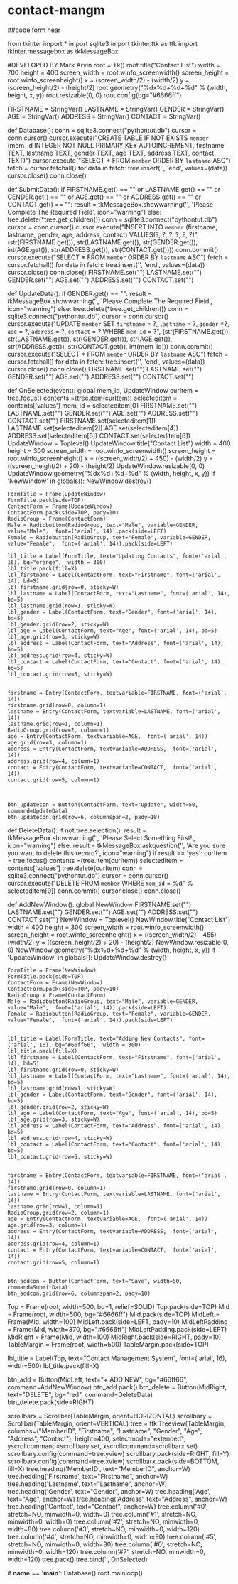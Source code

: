 # contact-mangm










##code form hear




from tkinter import *
import sqlite3
import tkinter.ttk as ttk
import tkinter.messagebox as tkMessageBox

#DEVELOPED BY Mark Arvin
root = Tk()
root.title("Contact List")
width = 700
height = 400
screen_width = root.winfo_screenwidth()
screen_height = root.winfo_screenheight()
x = (screen_width/2) - (width/2)
y = (screen_height/2) - (height/2)
root.geometry("%dx%d+%d+%d" % (width, height, x, y))
root.resizable(0, 0)
root.config(bg="#6666ff")

FIRSTNAME = StringVar()
LASTNAME = StringVar()
GENDER = StringVar()
AGE = StringVar()
ADDRESS = StringVar()
CONTACT = StringVar()


def Database():
    conn = sqlite3.connect("pythontut.db")
    cursor = conn.cursor()
    cursor.execute("CREATE TABLE IF NOT EXISTS `member` (mem_id INTEGER NOT NULL  PRIMARY KEY AUTOINCREMENT, firstname TEXT, lastname TEXT, gender TEXT, age TEXT, address TEXT, contact TEXT)")
    cursor.execute("SELECT * FROM `member` ORDER BY `lastname` ASC")
    fetch = cursor.fetchall()
    for data in fetch:
        tree.insert('', 'end', values=(data))
    cursor.close()
    conn.close()

def SubmitData():
    if  FIRSTNAME.get() == "" or LASTNAME.get() == "" or GENDER.get() == "" or AGE.get() == "" or ADDRESS.get() == "" or CONTACT.get() == "":
        result = tkMessageBox.showwarning('', 'Please Complete The Required Field', icon="warning")
    else:
        tree.delete(*tree.get_children())
        conn = sqlite3.connect("pythontut.db")
        cursor = conn.cursor()
        cursor.execute("INSERT INTO `member` (firstname, lastname, gender, age, address, contact) VALUES(?, ?, ?, ?, ?, ?)", (str(FIRSTNAME.get()), str(LASTNAME.get()), str(GENDER.get()), int(AGE.get()), str(ADDRESS.get()), str(CONTACT.get())))
        conn.commit()
        cursor.execute("SELECT * FROM `member` ORDER BY `lastname` ASC")
        fetch = cursor.fetchall()
        for data in fetch:
            tree.insert('', 'end', values=(data))
        cursor.close()
        conn.close()
        FIRSTNAME.set("")
        LASTNAME.set("")
        GENDER.set("")
        AGE.set("")
        ADDRESS.set("")
        CONTACT.set("")

def UpdateData():
    if GENDER.get() == "":
       result = tkMessageBox.showwarning('', 'Please Complete The Required Field', icon="warning")
    else:
        tree.delete(*tree.get_children())
        conn = sqlite3.connect("pythontut.db")
        cursor = conn.cursor()
        cursor.execute("UPDATE `member` SET `firstname` = ?, `lastname` = ?, `gender` =?, `age` = ?,  `address` = ?, `contact` = ? WHERE `mem_id` = ?", (str(FIRSTNAME.get()), str(LASTNAME.get()), str(GENDER.get()), str(AGE.get()), str(ADDRESS.get()), str(CONTACT.get()), int(mem_id)))
        conn.commit()
        cursor.execute("SELECT * FROM `member` ORDER BY `lastname` ASC")
        fetch = cursor.fetchall()
        for data in fetch:
            tree.insert('', 'end', values=(data))
        cursor.close()
        conn.close()
        FIRSTNAME.set("")
        LASTNAME.set("")
        GENDER.set("")
        AGE.set("")
        ADDRESS.set("")
        CONTACT.set("")
        
    
def OnSelected(event):
    global mem_id, UpdateWindow
    curItem = tree.focus()
    contents =(tree.item(curItem))
    selecteditem = contents['values']
    mem_id = selecteditem[0]
    FIRSTNAME.set("")
    LASTNAME.set("")
    GENDER.set("")
    AGE.set("")
    ADDRESS.set("")
    CONTACT.set("")
    FIRSTNAME.set(selecteditem[1])
    LASTNAME.set(selecteditem[2])
    AGE.set(selecteditem[4])
    ADDRESS.set(selecteditem[5])
    CONTACT.set(selecteditem[6])
    UpdateWindow = Toplevel()
    UpdateWindow.title("Contact List")
    width = 400
    height = 300
    screen_width = root.winfo_screenwidth()
    screen_height = root.winfo_screenheight()
    x = ((screen_width/2) + 450) - (width/2)
    y = ((screen_height/2) + 20) - (height/2)
    UpdateWindow.resizable(0, 0)
    UpdateWindow.geometry("%dx%d+%d+%d" % (width, height, x, y))
    if 'NewWindow' in globals():
        NewWindow.destroy()


    FormTitle = Frame(UpdateWindow)
    FormTitle.pack(side=TOP)
    ContactForm = Frame(UpdateWindow)
    ContactForm.pack(side=TOP, pady=10)
    RadioGroup = Frame(ContactForm)
    Male = Radiobutton(RadioGroup, text="Male", variable=GENDER, value="Male",  font=('arial', 14)).pack(side=LEFT)
    Female = Radiobutton(RadioGroup, text="Female", variable=GENDER, value="Female",  font=('arial', 14)).pack(side=LEFT)
    
    lbl_title = Label(FormTitle, text="Updating Contacts", font=('arial', 16), bg="orange",  width = 300)
    lbl_title.pack(fill=X)
    lbl_firstname = Label(ContactForm, text="Firstname", font=('arial', 14), bd=5)
    lbl_firstname.grid(row=0, sticky=W)
    lbl_lastname = Label(ContactForm, text="Lastname", font=('arial', 14), bd=5)
    lbl_lastname.grid(row=1, sticky=W)
    lbl_gender = Label(ContactForm, text="Gender", font=('arial', 14), bd=5)
    lbl_gender.grid(row=2, sticky=W)
    lbl_age = Label(ContactForm, text="Age", font=('arial', 14), bd=5)
    lbl_age.grid(row=3, sticky=W)
    lbl_address = Label(ContactForm, text="Address", font=('arial', 14), bd=5)
    lbl_address.grid(row=4, sticky=W)
    lbl_contact = Label(ContactForm, text="Contact", font=('arial', 14), bd=5)
    lbl_contact.grid(row=5, sticky=W)

 
    firstname = Entry(ContactForm, textvariable=FIRSTNAME, font=('arial', 14))
    firstname.grid(row=0, column=1)
    lastname = Entry(ContactForm, textvariable=LASTNAME, font=('arial', 14))
    lastname.grid(row=1, column=1)
    RadioGroup.grid(row=2, column=1)
    age = Entry(ContactForm, textvariable=AGE,  font=('arial', 14))
    age.grid(row=3, column=1)
    address = Entry(ContactForm, textvariable=ADDRESS,  font=('arial', 14))
    address.grid(row=4, column=1)
    contact = Entry(ContactForm, textvariable=CONTACT,  font=('arial', 14))
    contact.grid(row=5, column=1)
    

 
    btn_updatecon = Button(ContactForm, text="Update", width=50, command=UpdateData)
    btn_updatecon.grid(row=6, columnspan=2, pady=10)
    
def DeleteData():
    if not tree.selection():
       result = tkMessageBox.showwarning('', 'Please Select Something First!', icon="warning")
    else:
        result = tkMessageBox.askquestion('', 'Are you sure you want to delete this record?', icon="warning")
        if result == 'yes':
            curItem = tree.focus()
            contents =(tree.item(curItem))
            selecteditem = contents['values']
            tree.delete(curItem)
            conn = sqlite3.connect("pythontut.db")
            cursor = conn.cursor()
            cursor.execute("DELETE FROM `member` WHERE `mem_id` = %d" % selecteditem[0])
            conn.commit()
            cursor.close()
            conn.close()
    
def AddNewWindow():
    global NewWindow
    FIRSTNAME.set("")
    LASTNAME.set("")
    GENDER.set("")
    AGE.set("")
    ADDRESS.set("")
    CONTACT.set("")
    NewWindow = Toplevel()
    NewWindow.title("Contact List")
    width = 400
    height = 300
    screen_width = root.winfo_screenwidth()
    screen_height = root.winfo_screenheight()
    x = ((screen_width/2) - 455) - (width/2)
    y = ((screen_height/2) + 20) - (height/2)
    NewWindow.resizable(0, 0)
    NewWindow.geometry("%dx%d+%d+%d" % (width, height, x, y))
    if 'UpdateWindow' in globals():
        UpdateWindow.destroy()
    
    
    FormTitle = Frame(NewWindow)
    FormTitle.pack(side=TOP)
    ContactForm = Frame(NewWindow)
    ContactForm.pack(side=TOP, pady=10)
    RadioGroup = Frame(ContactForm)
    Male = Radiobutton(RadioGroup, text="Male", variable=GENDER, value="Male",  font=('arial', 14)).pack(side=LEFT)
    Female = Radiobutton(RadioGroup, text="Female", variable=GENDER, value="Female",  font=('arial', 14)).pack(side=LEFT)
    
    
    lbl_title = Label(FormTitle, text="Adding New Contacts", font=('arial', 16), bg="#66ff66",  width = 300)
    lbl_title.pack(fill=X)
    lbl_firstname = Label(ContactForm, text="Firstname", font=('arial', 14), bd=5)
    lbl_firstname.grid(row=0, sticky=W)
    lbl_lastname = Label(ContactForm, text="Lastname", font=('arial', 14), bd=5)
    lbl_lastname.grid(row=1, sticky=W)
    lbl_gender = Label(ContactForm, text="Gender", font=('arial', 14), bd=5)
    lbl_gender.grid(row=2, sticky=W)
    lbl_age = Label(ContactForm, text="Age", font=('arial', 14), bd=5)
    lbl_age.grid(row=3, sticky=W)
    lbl_address = Label(ContactForm, text="Address", font=('arial', 14), bd=5)
    lbl_address.grid(row=4, sticky=W)
    lbl_contact = Label(ContactForm, text="Contact", font=('arial', 14), bd=5)
    lbl_contact.grid(row=5, sticky=W)

 
    firstname = Entry(ContactForm, textvariable=FIRSTNAME, font=('arial', 14))
    firstname.grid(row=0, column=1)
    lastname = Entry(ContactForm, textvariable=LASTNAME, font=('arial', 14))
    lastname.grid(row=1, column=1)
    RadioGroup.grid(row=2, column=1)
    age = Entry(ContactForm, textvariable=AGE,  font=('arial', 14))
    age.grid(row=3, column=1)
    address = Entry(ContactForm, textvariable=ADDRESS,  font=('arial', 14))
    address.grid(row=4, column=1)
    contact = Entry(ContactForm, textvariable=CONTACT,  font=('arial', 14))
    contact.grid(row=5, column=1)
    

    btn_addcon = Button(ContactForm, text="Save", width=50, command=SubmitData)
    btn_addcon.grid(row=6, columnspan=2, pady=10)




    

Top = Frame(root, width=500, bd=1, relief=SOLID)
Top.pack(side=TOP)
Mid = Frame(root, width=500,  bg="#6666ff")
Mid.pack(side=TOP)
MidLeft = Frame(Mid, width=100)
MidLeft.pack(side=LEFT, pady=10)
MidLeftPadding = Frame(Mid, width=370, bg="#6666ff")
MidLeftPadding.pack(side=LEFT)
MidRight = Frame(Mid, width=100)
MidRight.pack(side=RIGHT, pady=10)
TableMargin = Frame(root, width=500)
TableMargin.pack(side=TOP)

lbl_title = Label(Top, text="Contact Management System", font=('arial', 16), width=500)
lbl_title.pack(fill=X)

btn_add = Button(MidLeft, text="+ ADD NEW", bg="#66ff66", command=AddNewWindow)
btn_add.pack()
btn_delete = Button(MidRight, text="DELETE", bg="red", command=DeleteData)
btn_delete.pack(side=RIGHT)


scrollbarx = Scrollbar(TableMargin, orient=HORIZONTAL)
scrollbary = Scrollbar(TableMargin, orient=VERTICAL)
tree = ttk.Treeview(TableMargin, columns=("MemberID", "Firstname", "Lastname", "Gender", "Age", "Address", "Contact"), height=400, selectmode="extended", yscrollcommand=scrollbary.set, xscrollcommand=scrollbarx.set)
scrollbary.config(command=tree.yview)
scrollbary.pack(side=RIGHT, fill=Y)
scrollbarx.config(command=tree.xview)
scrollbarx.pack(side=BOTTOM, fill=X)
tree.heading('MemberID', text="MemberID", anchor=W)
tree.heading('Firstname', text="Firstname", anchor=W)
tree.heading('Lastname', text="Lastname", anchor=W)
tree.heading('Gender', text="Gender", anchor=W)
tree.heading('Age', text="Age", anchor=W)
tree.heading('Address', text="Address", anchor=W)
tree.heading('Contact', text="Contact", anchor=W)
tree.column('#0', stretch=NO, minwidth=0, width=0)
tree.column('#1', stretch=NO, minwidth=0, width=0)
tree.column('#2', stretch=NO, minwidth=0, width=80)
tree.column('#3', stretch=NO, minwidth=0, width=120)
tree.column('#4', stretch=NO, minwidth=0, width=90)
tree.column('#5', stretch=NO, minwidth=0, width=80)
tree.column('#6', stretch=NO, minwidth=0, width=120)
tree.column('#7', stretch=NO, minwidth=0, width=120)
tree.pack()
tree.bind('<Double-Button-1>', OnSelected)

if __name__ == '__main__':
    Database()
    root.mainloop()
